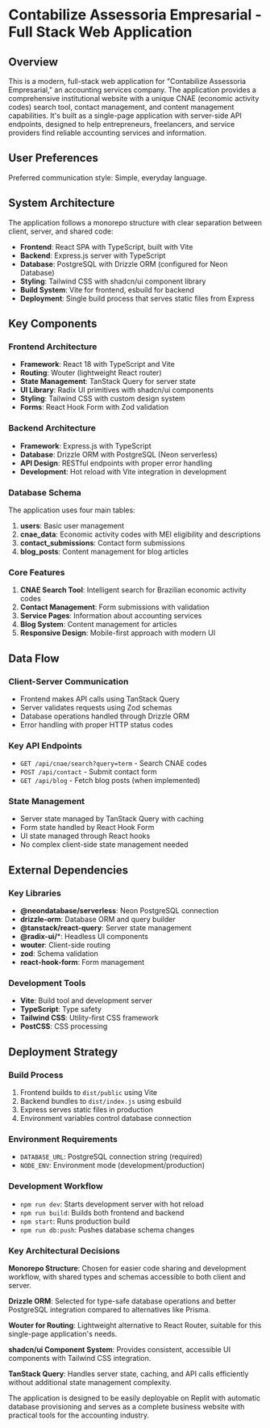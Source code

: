 # Contabilize Assessoria Empresarial - Full Stack Web Application

## Overview

This is a modern, full-stack web application for "Contabilize Assessoria Empresarial," an accounting services company. The application provides a comprehensive institutional website with a unique CNAE (economic activity codes) search tool, contact management, and content management capabilities. It's built as a single-page application with server-side API endpoints, designed to help entrepreneurs, freelancers, and service providers find reliable accounting services and information.

## User Preferences

Preferred communication style: Simple, everyday language.

## System Architecture

The application follows a monorepo structure with clear separation between client, server, and shared code:

- **Frontend**: React SPA with TypeScript, built with Vite
- **Backend**: Express.js server with TypeScript
- **Database**: PostgreSQL with Drizzle ORM (configured for Neon Database)
- **Styling**: Tailwind CSS with shadcn/ui component library
- **Build System**: Vite for frontend, esbuild for backend
- **Deployment**: Single build process that serves static files from Express

## Key Components

### Frontend Architecture
- **Framework**: React 18 with TypeScript and Vite
- **Routing**: Wouter (lightweight React router)
- **State Management**: TanStack Query for server state
- **UI Library**: Radix UI primitives with shadcn/ui components
- **Styling**: Tailwind CSS with custom design system
- **Forms**: React Hook Form with Zod validation

### Backend Architecture
- **Framework**: Express.js with TypeScript
- **Database**: Drizzle ORM with PostgreSQL (Neon serverless)
- **API Design**: RESTful endpoints with proper error handling
- **Development**: Hot reload with Vite integration in development

### Database Schema
The application uses four main tables:
1. **users**: Basic user management
2. **cnae_data**: Economic activity codes with MEI eligibility and descriptions
3. **contact_submissions**: Contact form submissions
4. **blog_posts**: Content management for blog articles

### Core Features
1. **CNAE Search Tool**: Intelligent search for Brazilian economic activity codes
2. **Contact Management**: Form submissions with validation
3. **Service Pages**: Information about accounting services
4. **Blog System**: Content management for articles
5. **Responsive Design**: Mobile-first approach with modern UI

## Data Flow

### Client-Server Communication
- Frontend makes API calls using TanStack Query
- Server validates requests using Zod schemas
- Database operations handled through Drizzle ORM
- Error handling with proper HTTP status codes

### Key API Endpoints
- `GET /api/cnae/search?query=term` - Search CNAE codes
- `POST /api/contact` - Submit contact form
- `GET /api/blog` - Fetch blog posts (when implemented)

### State Management
- Server state managed by TanStack Query with caching
- Form state handled by React Hook Form
- UI state managed through React hooks
- No complex client-side state management needed

## External Dependencies

### Key Libraries
- **@neondatabase/serverless**: Neon PostgreSQL connection
- **drizzle-orm**: Database ORM and query builder
- **@tanstack/react-query**: Server state management
- **@radix-ui/***: Headless UI components
- **wouter**: Client-side routing
- **zod**: Schema validation
- **react-hook-form**: Form management

### Development Tools
- **Vite**: Build tool and development server
- **TypeScript**: Type safety
- **Tailwind CSS**: Utility-first CSS framework
- **PostCSS**: CSS processing

## Deployment Strategy

### Build Process
1. Frontend builds to `dist/public` using Vite
2. Backend bundles to `dist/index.js` using esbuild
3. Express serves static files in production
4. Environment variables control database connection

### Environment Requirements
- `DATABASE_URL`: PostgreSQL connection string (required)
- `NODE_ENV`: Environment mode (development/production)

### Development Workflow
- `npm run dev`: Starts development server with hot reload
- `npm run build`: Builds both frontend and backend
- `npm start`: Runs production build
- `npm run db:push`: Pushes database schema changes

### Key Architectural Decisions

**Monorepo Structure**: Chosen for easier code sharing and development workflow, with shared types and schemas accessible to both client and server.

**Drizzle ORM**: Selected for type-safe database operations and better PostgreSQL integration compared to alternatives like Prisma.

**Wouter for Routing**: Lightweight alternative to React Router, suitable for this single-page application's needs.

**shadcn/ui Component System**: Provides consistent, accessible UI components with Tailwind CSS integration.

**TanStack Query**: Handles server state, caching, and API calls efficiently without additional state management complexity.

The application is designed to be easily deployable on Replit with automatic database provisioning and serves as a complete business website with practical tools for the accounting industry.